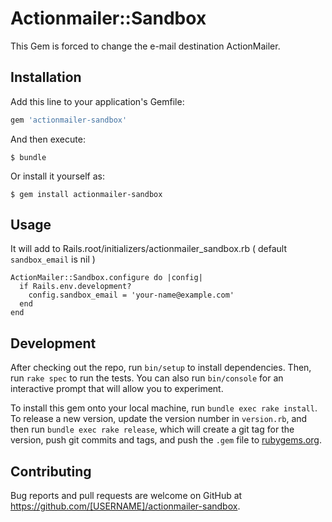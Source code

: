 # Actionmailer::Sandbox

This Gem is forced to change the e-mail destination ActionMailer.

## Installation

Add this line to your application's Gemfile:

```ruby
gem 'actionmailer-sandbox'
```

And then execute:

    $ bundle

Or install it yourself as:

    $ gem install actionmailer-sandbox

## Usage

It will add to Rails.root/initializers/actionmailer_sandbox.rb ( default `sandbox_email` is nil )

```
ActionMailer::Sandbox.configure do |config|
  if Rails.env.development?
    config.sandbox_email = 'your-name@example.com'
  end
end
```

## Development

After checking out the repo, run `bin/setup` to install dependencies. Then, run `rake spec` to run the tests. You can also run `bin/console` for an interactive prompt that will allow you to experiment.

To install this gem onto your local machine, run `bundle exec rake install`. To release a new version, update the version number in `version.rb`, and then run `bundle exec rake release`, which will create a git tag for the version, push git commits and tags, and push the `.gem` file to [rubygems.org](https://rubygems.org).

## Contributing

Bug reports and pull requests are welcome on GitHub at https://github.com/[USERNAME]/actionmailer-sandbox.

